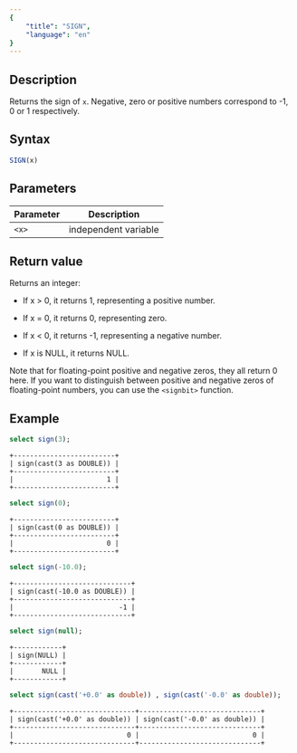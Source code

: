 ```yaml
---
{
    "title": "SIGN",
    "language": "en"
}
---
```


## Description

Returns the sign of `x`. Negative, zero or positive numbers correspond to -1, 0 or 1 respectively.

## Syntax

```sql
SIGN(x)
```

## Parameters

| Parameter | Description |
|-----------|------------|
| `<x>`   | independent variable |

## Return value

Returns an integer:

- If x > 0, it returns 1, representing a positive number.

- If x = 0, it returns 0, representing zero.

- If x < 0, it returns -1, representing a negative number.

- If x is NULL, it returns NULL.

Note that for floating-point positive and negative zeros, they all return 0 here. If you want to distinguish between positive and negative zeros of floating-point numbers, you can use the `<signbit>` function.

## Example

```sql
select sign(3);
```

```text
+-------------------------+
| sign(cast(3 as DOUBLE)) |
+-------------------------+
|                       1 |
+-------------------------+
```

```sql
select sign(0);
```

```text
+-------------------------+
| sign(cast(0 as DOUBLE)) |
+-------------------------+
|                       0 |
+-------------------------+
```

```sql
select sign(-10.0);
```

```text
+-----------------------------+
| sign(cast(-10.0 as DOUBLE)) |
+-----------------------------+
|                          -1 |
+-----------------------------+
```

```sql
select sign(null);
```

```text
+------------+
| sign(NULL) |
+------------+
|       NULL |
+------------+
```

```sql
select sign(cast('+0.0' as double)) , sign(cast('-0.0' as double));
```

```text
+------------------------------+------------------------------+
| sign(cast('+0.0' as double)) | sign(cast('-0.0' as double)) |
+------------------------------+------------------------------+
|                            0 |                            0 |
+------------------------------+------------------------------+
```
